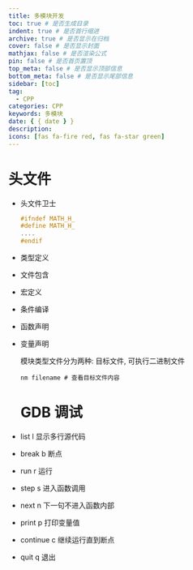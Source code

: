 ```yaml
---
title: 多模块开发
toc: true # 是否生成目录
indent: true # 是否首行缩进
archive: true # 是否显示在归档
cover: false # 是否显示封面
mathjax: false # 是否渲染公式
pin: false # 是否首页置顶
top_meta: false # 是否显示顶部信息
bottom_meta: false # 是否显示尾部信息
sidebar: [toc]
tag:
  - CPP
categories: CPP
keywords: 多模块
date: { { date } }
description:
icons: [fas fa-fire red, fas fa-star green]
---
```


# 头文件

- 头文件卫士

  ```c
  #ifndef MATH_H_
  #define MATH_H_
  ....
  #endif
  ```

- 类型定义

- 文件包含

- 宏定义

- 条件编译

- 函数声明

- 变量声明

  模块类型文件分为两种: 目标文件, 可执行二进制文件

  ```shell
  nm filename # 查看目标文件内容
  ```

  # GDB 调试

- list l 显示多行源代码

- break b 断点

- run r 运行

- step s 进入函数调用

- next n 下一句不进入函数内部

- print p 打印变量值

- continue c 继续运行直到断点

- quit q 退出
